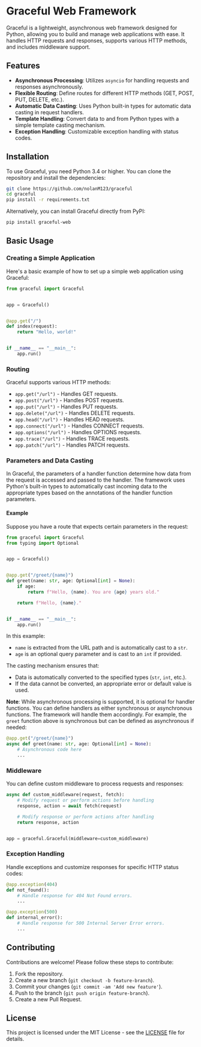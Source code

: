 # Graceful Web Framework

Graceful is a lightweight, asynchronous web framework designed for Python, allowing you to build and manage web applications with ease. It handles HTTP requests and responses, supports various HTTP methods, and includes middleware support.

## Features

- **Asynchronous Processing**: Utilizes `asyncio` for handling requests and responses asynchronously.
- **Flexible Routing**: Define routes for different HTTP methods (GET, POST, PUT, DELETE, etc.).
- **Automatic Data Casting**: Uses Python built-in types for automatic data casting in request handlers.
- **Template Handling**: Convert data to and from Python types with a simple template casting mechanism.
- **Exception Handling**: Customizable exception handling with status codes.

## Installation

To use Graceful, you need Python 3.4 or higher. You can clone the repository and install the dependencies:

```bash
git clone https://github.com/nolanM123/graceful
cd graceful
pip install -r requirements.txt
```

Alternatively, you can install Graceful directly from PyPI:

```bash
pip install graceful-web
```

## Basic Usage

### Creating a Simple Application

Here's a basic example of how to set up a simple web application using Graceful:

```python
from graceful import Graceful


app = Graceful()


@app.get("/")
def index(request):
    return "Hello, world!"


if __name__ == "__main__":
    app.run()
```

### Routing

Graceful supports various HTTP methods:

- `app.get("/url")` - Handles GET requests.
- `app.post("/url")` - Handles POST requests.
- `app.put("/url")` - Handles PUT requests.
- `app.delete("/url")` - Handles DELETE requests.
- `app.head("/url")` - Handles HEAD requests.
- `app.connect("/url")` - Handles CONNECT requests.
- `app.options("/url")` - Handles OPTIONS requests.
- `app.trace("/url")` - Handles TRACE requests.
- `app.patch("/url")` - Handles PATCH requests.

### Parameters and Data Casting

In Graceful, the parameters of a handler function determine how data from the request is accessed and passed to the handler. The framework uses Python's built-in types to automatically cast incoming data to the appropriate types based on the annotations of the handler function parameters.

#### Example

Suppose you have a route that expects certain parameters in the request:

```python
from graceful import Graceful
from typing import Optional


app = Graceful()


@app.get("/greet/{name}")
def greet(name: str, age: Optional[int] = None):
    if age:
        return f"Hello, {name}. You are {age} years old."

    return f"Hello, {name}."


if __name__ == "__main__":
    app.run()
```

In this example:

- `name` is extracted from the URL path and is automatically cast to a `str`.
- `age` is an optional query parameter and is cast to an `int` if provided.

The casting mechanism ensures that:

- Data is automatically converted to the specified types (`str`, `int`, etc.).
- If the data cannot be converted, an appropriate error or default value is used.

**Note**: While asynchronous processing is supported, it is optional for handler functions. You can define handlers as either synchronous or asynchronous functions. The framework will handle them accordingly. For example, the `greet` function above is synchronous but can be defined as asynchronous if needed:

```python
@app.get("/greet/{name}")
async def greet(name: str, age: Optional[int] = None):
    # Asynchronous code here
    ...
```

### Middleware

You can define custom middleware to process requests and responses:

```python
async def custom_middleware(request, fetch):
    # Modify request or perform actions before handling
    response, action = await fetch(request)

    # Modify response or perform actions after handling
    return response, action


app = graceful.Graceful(middleware=custom_middleware)
```

### Exception Handling

Handle exceptions and customize responses for specific HTTP status codes:

```python
@app.exception(404)
def not_found():
    # Handle response for 404 Not Found errors.
    ...

@app.exception(500)
def internal_error():
    # Handle response for 500 Internal Server Error errors.
    ...
```

## Contributing

Contributions are welcome! Please follow these steps to contribute:

1. Fork the repository.
2. Create a new branch (`git checkout -b feature-branch`).
3. Commit your changes (`git commit -am 'Add new feature'`).
4. Push to the branch (`git push origin feature-branch`).
5. Create a new Pull Request.

## License

This project is licensed under the MIT License - see the [LICENSE](LICENSE) file for details.

